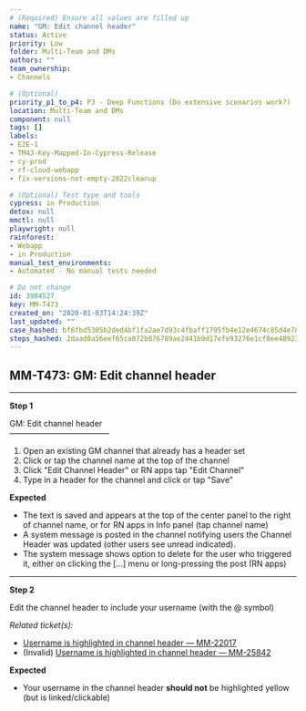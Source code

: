 ```yaml
---
# (Required) Ensure all values are filled up
name: "GM: Edit channel header"
status: Active
priority: Low
folder: Multi-Team and DMs
authors: ""
team_ownership: 
- Channels

# (Optional)
priority_p1_to_p4: P3 - Deep Functions (Do extensive scenarios work?)
location: Multi-Team and DMs
component: null
tags: []
labels: 
- E2E-1
- TM4J-Key-Mapped-In-Cypress-Release
- cy-prod
- rf-cloud-webapp
- fix-versions-not-empty-2022cleanup

# (Optional) Test type and tools
cypress: in Production
detox: null
mmctl: null
playwright: null
rainforest: 
- Webapp
- in Production
manual_test_environments: 
- Automated - No manual tests needed

# Do not change
id: 3904527
key: MM-T473
created_on: "2020-01-03T14:24:39Z"
last_updated: ""
case_hashed: bf6fbd5305b2ded4bf1fa2ae7d93c4fbaff1795fb4e12e4674c85d4e788da982562634a684ae7824a00ed6f5e987a322
steps_hashed: 2daad0a56eef65ca872b076789ae2441b9d17efe93276e1cf0ee4092326185ab8ecd8b3cecba5623bd6cf84b3071d2ad
---
```


<!-- (Auto-generated) Based on frontmatter's "key" and "name" -->

## MM-T473: GM: Edit channel header

---

**Step 1**

GM: Edit channel header\
–––––––––––––––––––––––––

1. Open an existing GM channel that already has a header set
2. Click or tap the channel name at the top of the channel
3. Click "Edit Channel Header" or RN apps tap "Edit Channel"
4. Type in a header for the channel and click or tap "Save"

**Expected**

- The text is saved and appears at the top of the center panel to the right of channel name, or for RN apps in Info panel (tap channel name)
- A system message is posted in the channel notifying users the Channel Header was updated (other users see unread indicated).
- The system message shows option to delete for the user who triggered it, either on clicking the \[...] menu or long-pressing the post (RN apps)

---

**Step 2**

Edit the channel header to include your username (with the @ symbol)

_Related ticket(s):_

- [Username is highlighted in channel header — MM-22017](https://mattermost.atlassian.net/browse/MM-22017)
- (Invalid) [Username is highlighted in channel header — MM-25842](https://mattermost.atlassian.net/browse/MM-25842)

**Expected**

- Your username in the channel header **should not** be highlighted yellow (but is linked/clickable)
